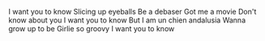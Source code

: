 I want you to know
Slicing up eyeballs
Be a debaser
Got me a movie
Don't know about you
I want you to know
But I am un chien andalusia
Wanna grow up to be
Girlie so groovy
I want you to know

